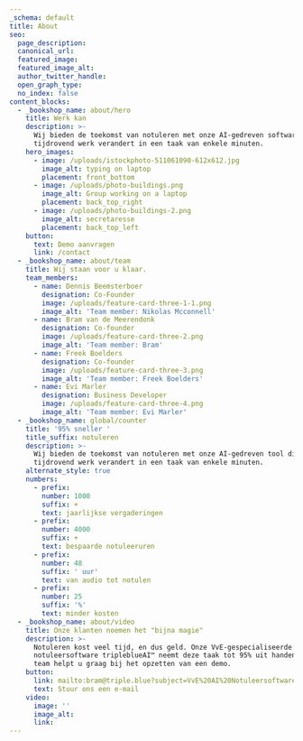 ```yaml
---
_schema: default
title: About
seo:
  page_description:
  canonical_url:
  featured_image:
  featured_image_alt:
  author_twitter_handle:
  open_graph_type:
  no_index: false
content_blocks:
  - _bookshop_name: about/hero
    title: Werk kan
    description: >-
      Wij bieden de toekomst van notuleren met onze AI-gedreven software die
      tijdrovend werk verandert in een taak van enkele minuten.
    hero_images:
      - image: /uploads/istockphoto-511061090-612x612.jpg
        image_alt: typing on laptop
        placement: front_bottom
      - image: /uploads/photo-buildings.png
        image_alt: Group working on a laptop
        placement: back_top_right
      - image: /uploads/photo-buildings-2.png
        image_alt: secretaresse
        placement: back_top_left
    button:
      text: Demo aanvragen
      link: /contact
  - _bookshop_name: about/team
    title: Wij staan voor u klaar.
    team_members:
      - name: Dennis Beemsterboer
        designation: Co-Founder
        image: /uploads/feature-card-three-1-1.png
        image_alt: 'Team member: Nikolas Mcconnell'
      - name: Bram van de Meerendonk
        designation: Co-founder
        image: /uploads/feature-card-three-2.png
        image_alt: 'Team member: Bram'
      - name: Freek Boelders
        designation: Co-founder
        image: /uploads/feature-card-three-3.png
        image_alt: 'Team member: Freek Boelders'
      - name: Evi Marler
        designation: Business Developer
        image: /uploads/feature-card-three-4.png
        image_alt: 'Team member: Evi Marler'
  - _bookshop_name: global/counter
    title: '95% sneller '
    title_suffix: notuleren
    description: >-
      Wij bieden de toekomst van notuleren met onze AI-gedreven tool die
      tijdrovend werk verandert in een taak van enkele minuten.
    alternate_style: true
    numbers:
      - prefix:
        number: 1000
        suffix: +
        text: jaarlijkse vergaderingen
      - prefix:
        number: 4000
        suffix: +
        text: bespaarde notuleeruren
      - prefix:
        number: 48
        suffix: ' uur'
        text: van audio tot notulen
      - prefix:
        number: 25
        suffix: '%'
        text: minder kosten
  - _bookshop_name: about/video
    title: Onze klanten noemen het "bijna magie"
    description: >-
      Notuleren kost veel tijd, en dus geld. Onze VvE-gespecialiseerde
      notuleersoftware tripleblueAI™ neemt deze taak tot 95% uit handen. Ons
      team helpt u graag bij het opzetten van een demo.
    button:
      link: mailto:bram@triple.blue?subject=VvE%20AI%20Notuleersoftware
      text: Stuur ons een e-mail
    video:
      image: ''
      image_alt:
      link:
---
```

